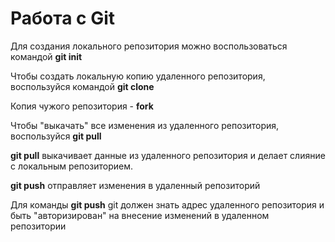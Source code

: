 # Работа с Git

Для создания локального репозитория можно воспользоваться командой **git init**

Чтобы создать локальную копию удаленного репозитория, воспользуйся командой **git clone**

Копия чужого репозитория - **fork**

Чтобы "выкачать" все изменения из удаленного репозитория, воспользуйся **git pull**

**git pull** выкачивает данные из удаленного репозитория и делает слияние с локальным репозиторием.

**git push** отправляет изменения в удаленный репозиторий

Для команды **git push** git должен знать адрес удаленного репозитория и быть "авторизирован" на внесение изменений в удаленном репозитории

